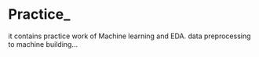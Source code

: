 # Practice_
it contains practice work of Machine learning and EDA. data preprocessing to machine building...
